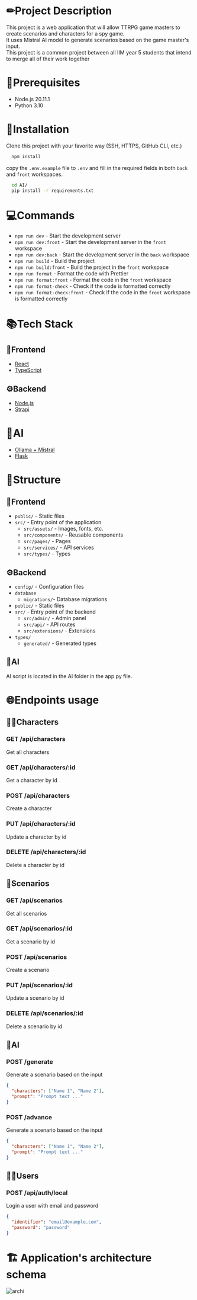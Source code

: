 # ✏Project Description
This project is a web application that will allow TTRPG game masters to create scenarios and characters for a spy game.\
It uses Mistral AI model to generate scenarios based on the game master's input.\
This project is a common project between all IIM year 5 students that intend to merge all of their work together

# 🚀Prerequisites

- Node.js 20.11.1
- Python 3.10

# 🔌Installation

Clone this project with your favorite way (SSH, HTTPS, GitHub CLI, etc.)
```bash
  npm install
```
copy the `.env.example` file to `.env` and fill in the required fields in both `back` and `front` workspaces.

```bash
  cd AI/
  pip install -r requirements.txt
```

# 💻Commands

- `npm run dev` - Start the development server
- `npm run dev:front` - Start the development server in the `front` workspace
- `npm run dev:back` - Start the development server in the `back` workspace
- `npm run build` - Build the project
- `npm run build:front` - Build the project in the `front` workspace
- `npm run format` - Format the code with Prettier
- `npm run format:front` - Format the code in the `front` workspace
- `npm run format-check` - Check if the code is formatted correctly
- `npm run format-check:front` - Check if the code in the `front` workspace is formatted correctly


# 📚Tech Stack

## 🎨Frontend
- [React](https://reactjs.org/)
- [TypeScript](https://www.typescriptlang.org/)

## ⚙Backend
- [Node.js](https://nodejs.org/en/)
- [Strapi](https://strapi.io/)

# 🤖AI
- [Ollama + Mistral](https://docs.llamaindex.ai/en/stable/)
- [Flask](https://flask.palletsprojects.com/en/2.1.x/)

# 🚧Structure

## 🎨Frontend
- `public/` - Static files
- `src/` - Entry point of the application
  - `src/assets/` - Images, fonts, etc.
  - `src/components/` - Reusable components
  - `src/pages/` - Pages
  - `src/services/` - API services
  - `src/types/` - Types


## ⚙Backend

- `config/` - Configuration files
- `database`
  - `migrations/`- Database migrations
- `public/` - Static files
- `src/` - Entry point of the backend
  - `src/admin/` - Admin panel
  - `src/api/` - API routes
  - `src/extensions/` - Extensions
- `types/`
  - `generated/` - Generated types

## 🤖AI

AI script is located in the AI folder in the app.py file.


# 🌐Endpoints usage

## 🕵️‍♀️Characters

### GET /api/characters
Get all characters

### GET /api/characters/:id
Get a character by id

### POST /api/characters
Create a character

### PUT /api/characters/:id
Update a character by id

### DELETE /api/characters/:id
Delete a character by id

## 📖Scenarios

### GET /api/scenarios
Get all scenarios

### GET /api/scenarios/:id
Get a scenario by id

### POST /api/scenarios
Create a scenario

### PUT /api/scenarios/:id
Update a scenario by id

### DELETE /api/scenarios/:id
Delete a scenario by id

## 🤖AI

### POST /generate
Generate a scenario based on the input
```json
{
  "characters": ["Name 1", "Name 2"],
  "prompt": "Prompt text ..."
}
```

### POST /advance
Generate a scenario based on the input
```json
{
  "characters": ["Name 1", "Name 2"],
  "prompt": "Prompt text ..."
}
```

## 👨‍💻Users

### POST /api/auth/local
Login a user with email and password
```json
{
  "identifier": "email@example.com",
  "password": "password"
}
```

# 🏗️ Application's architecture schema
![archi](https://github.com/SveRKeR92/IIM-archi-RPG/assets/70761787/13cd3d9c-f03f-4302-adce-0846a2a0ed0d)

